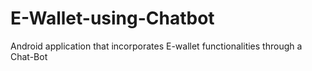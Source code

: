 # E-Wallet-using-Chatbot
Android application that incorporates E-wallet functionalities through a Chat-Bot
